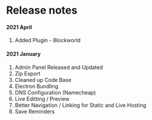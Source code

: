 
# Release notes

#### 2021 April
1. Added Plugin - Blockworld


#### 2021 January

1. Admin Panel Released and Updated
2. Zip Export
3. Cleaned up Code Base
4. Electron Bundling
5. DNS Configuration (Namecheap)
6. Live Editting / Preview
7. Better Navigation / Linking for Static and Live Hosting
8. Save Reminders

